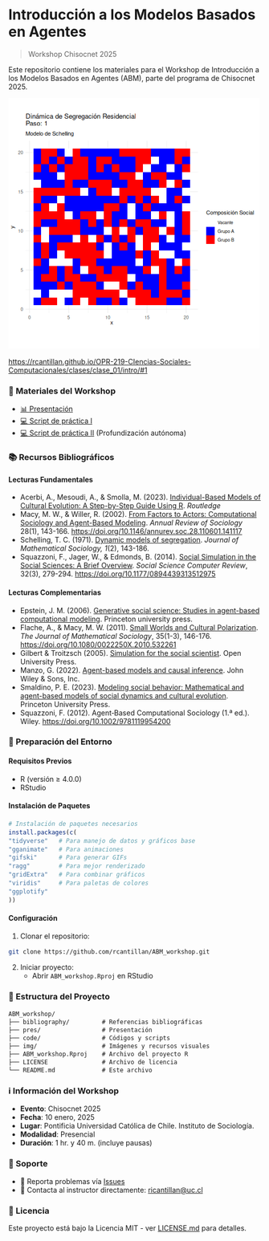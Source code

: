# Introducción a los Modelos Basados en Agentes
> Workshop Chisocnet 2025

Este repositorio contiene los materiales para el Workshop de Introducción a los Modelos Basados en Agentes (ABM), parte del programa de Chisocnet 2025.

![](img/segregacion_schelling.gif)

https://rcantillan.github.io/OPR-219-CIencias-Sociales-Computacionales/clases/clase_01/intro/#1

### 🎯 Materiales del Workshop

- [📊 Presentación](https://rcantillan.github.io/ABM_workshop/pres/index) 
- [💻 Script de práctica I](https://rcantillan.github.io/ABM_workshop/code/01/01_schelling.html)
- [💻 Script de práctica II](https://rcantillan.github.io/ABM_workshop/code/02/01_contagio.R) (Profundización autónoma)

### 📚 Recursos Bibliográficos

#### Lecturas Fundamentales

- Acerbi, A., Mesoudi, A., & Smolla, M. (2023). [Individual-Based Models of Cultural Evolution: A Step-by-Step Guide Using R](bibliography/acerbi_et_al_2022.pdf). *Routledge*
- Macy, M. W., & Willer, R. (2002). [From Factors to Actors: Computational Sociology and Agent-Based Modeling](bibliography/annurev.soc.28.110601.141117.pdf). *Annual Review of Sociology* 28(1), 143-166. https://doi.org/10.1146/annurev.soc.28.110601.141117
- Schelling, T. C. (1971). [Dynamic models of segregation](bibliography/schelling1971.pdf). *Journal of Mathematical Sociology, 1*(2), 143-186.
- Squazzoni, F., Jager, W., & Edmonds, B. (2014). [Social Simulation in the Social Sciences: A Brief Overview](bibliography/SquazzoniJagerEdmonds2014SSCR.pdf). *Social Science Computer Review*, 32(3), 279-294. https://doi.org/10.1177/0894439313512975

#### Lecturas Complementarias

- Epstein, J. M. (2006). [Generative social science: Studies in agent-based computational modeling](https://www.cs.unibo.it/babaoglu/courses/cas/papers/Epstein%20-%202006%20-%20Generative%20Social%20Science%20Studies%20in%20Agent-Based%20Computational%20Modeling.pdf). Princeton university press.
- Flache, A., & Macy, M. W. (2011). [Small Worlds and Cultural Polarization](bibliography/FlacheMacy2011.pdf). *The Journal of Mathematical Sociology*, 35(1-3), 146-176. https://doi.org/10.1080/0022250X.2010.532261
- Gilbert & Troitzsch (2005). [Simulation for the social scientist](https://cress.soc.surrey.ac.uk/s4ss/S4SS-sample-chapter.pdf). Open University Press. 
- Manzo, G. (2022). [Agent-based models and causal inference](bibliography/manzo2022.pdf). John Wiley & Sons, Inc.
- Smaldino, P. E. (2023). [Modeling social behavior: Mathematical and agent-based models of social dynamics and cultural evolution](bibliography/smaldino2023.pdf). Princeton University Press.
- Squazzoni, F. (2012). Agent‐Based Computational Sociology (1.ª ed.). Wiley. https://doi.org/10.1002/9781119954200

### 🔧 Preparación del Entorno

#### Requisitos Previos

- R (versión ≥ 4.0.0)
- RStudio 

#### Instalación de Paquetes

```r
# Instalación de paquetes necesarios
install.packages(c(
"tidyverse"   # Para manejo de datos y gráficos base
"gganimate"   # Para animaciones
"gifski"      # Para generar GIFs
"ragg"        # Para mejor renderizado
"gridExtra"   # Para combinar gráficos
"viridis"     # Para paletas de colores
"ggplotify"
))
```

#### Configuración

1. Clonar el repositorio:
```bash
git clone https://github.com/rcantillan/ABM_workshop.git
```

2. Iniciar proyecto:
   - Abrir `ABM_workshop.Rproj` en RStudio

### 📁 Estructura del Proyecto

```
ABM_workshop/
├── bibliography/         # Referencias bibliográficas
├── pres/                 # Presentación
├── code/                 # Códigos y scripts
├── img/                  # Imágenes y recursos visuales
├── ABM_workshop.Rproj    # Archivo del proyecto R
├── LICENSE               # Archivo de licencia
└── README.md             # Este archivo
```

### ℹ️ Información del Workshop

- **Evento**: Chisocnet 2025
- **Fecha**: 10 enero, 2025
- **Lugar**: Pontificia Universidad Católica de Chile. Instituto de Sociología. 
- **Modalidad**: Presencial
- **Duración**: 1 hr. y 40 m. (incluye pausas)

### 💬 Soporte

- 🐛 Reporta problemas vía [Issues](../../issues)
- 📧 Contacta al instructor directamente: ricantillan@uc.cl

### 📄 Licencia

Este proyecto está bajo la Licencia MIT - ver [LICENSE.md](LICENSE.md) para detalles.


